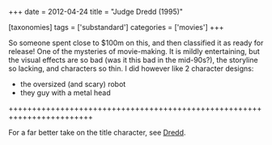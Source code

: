 +++
date = 2012-04-24
title = "Judge Dredd (1995)"

[taxonomies]
tags = ['substandard']
categories = ['movies']
+++

So someone spent close to \$100m on this, and then classified it as
ready for release! One of the mysteries of movie-making. It is mildly
entertaining, but the visual effects are so bad (was it this bad in the
mid-90s?), the storyline so lacking, and characters so thin. I did
however like 2 character designs:

-   the oversized (and scary) robot
-   they guy with a metal head

++++++++++++++++++++++++++++++++++++++++++++++++++++++++++++++++++++++++

For a far better take on the title character, see [Dredd].

  [Dredd]: http://tshepang.net/dredd-2012
